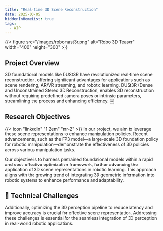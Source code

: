 ```yaml
---
title: "Real-time 3D Scene Reconstruction"
date: 2025-03-05
hiddenInHomeList: true
tags:
  - WIP
---
```


{{< figure src="/images/robomast3r.png" alt="Robo 3D Teaser" width="400" height="300" >}}

## Project Overview

3D foundational models like DUSt3R have revolutionized real-time scene reconstruction, offering significant advantages for applications such as scene rendering, AR/VR streaming, and robotic learning. DUSt3R (Dense and Unconstrained Stereo 3D Reconstruction) enables 3D reconstruction without requiring predefined camera poses or intrinsic parameters, streamlining the process and enhancing efficiency.  ￼

## Research Objectives

{{< icon "linkedin" "1.2em" "mr-2" >}} In our project, we aim to leverage these scene representations to enhance manipulation policies. Recent advancements, such as the FP3 model—a large-scale 3D foundation policy for robotic manipulation—demonstrate the effectiveness of 3D policies across various manipulation tasks. 

Our objective is to harness pretrained foundational models within a rapid and cost-effective optimization framework, further advancing the application of 3D scene representations in robotic learning. This approach aligns with the growing trend of integrating 3D geometric information into robotic systems to enhance performance and adaptability.

## 🔧 Technical Challenges

Additionally, optimizing the 3D perception pipeline to reduce latency and improve accuracy is crucial for effective scene representation. Addressing these challenges is essential for the seamless integration of 3D perception in real-world robotic applications.
